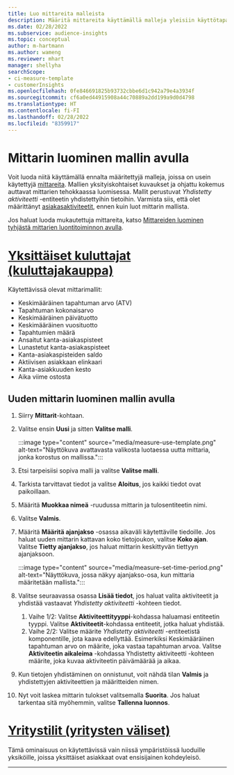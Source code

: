 ```yaml
---
title: Luo mittareita malleista
description: Määritä mittareita käyttämällä malleja yleisiin käyttötapauksiin.
ms.date: 02/28/2022
ms.subservice: audience-insights
ms.topic: conceptual
author: m-hartmann
ms.author: wameng
ms.reviewer: mhart
manager: shellyha
searchScope:
- ci-measure-template
- customerInsights
ms.openlocfilehash: 0fe846691825b93732cbbe6d1c942a79e4a3934f
ms.sourcegitcommit: cf6a0ed44915908a44c70889a2dd199a9d0d4798
ms.translationtype: HT
ms.contentlocale: fi-FI
ms.lasthandoff: 02/28/2022
ms.locfileid: "8359917"
---
```

# <a name="use-a-template-to-build-a-measure"></a>Mittarin luominen mallin avulla

Voit luoda niitä käyttämällä ennalta määritettyjä malleja, joissa on usein käytettyjä [mittareita](measures.md). Mallien yksityiskohtaiset kuvaukset ja ohjattu kokemus auttavat mittarien tehokkaassa luomisessa. Mallit perustuvat *Yhdistetty aktiviteetti* -entiteetin yhdistettyihin tietoihin. Varmista siis, että olet määrittänyt [asiakasaktiviteetit](activities.md), ennen kuin luot mittarin mallista.

Jos haluat luoda mukautettuja mittareita, katso [Mittareiden luominen tyhjästä mittarien luontitoiminnon avulla](measure-builder.md).

# <a name="individual-consumers-b-to-c"></a>[Yksittäiset kuluttajat (kuluttajakauppa)](#tab/b2c)

Käytettävissä olevat mittarimallit: 
- Keskimääräinen tapahtuman arvo (ATV)
- Tapahtuman kokonaisarvo
- Keskimääräinen päivätuotto
- Keskimääräinen vuosituotto
- Tapahtumien määrä
- Ansaitut kanta-asiakaspisteet
- Lunastetut kanta-asiakaspisteet
- Kanta-asiakaspisteiden saldo
- Aktiivisen asiakkaan elinkaari
- Kanta-asiakkuuden kesto
- Aika viime ostosta

## <a name="build-a-new-measure-using-a-template"></a>Uuden mittarin luominen mallin avulla

1. Siirry **Mittarit**-kohtaan.

1. Valitse ensin **Uusi** ja sitten **Valitse malli**.

   :::image type="content" source="media/measure-use-template.png" alt-text="Näyttökuva avattavasta valikosta luotaessa uutta mittaria, jonka korostus on mallissa.":::

1. Etsi tarpeisiisi sopiva malli ja valitse **Valitse malli**.

1. Tarkista tarvittavat tiedot ja valitse **Aloitus**, jos kaikki tiedot ovat paikoillaan.

1. Määritä **Muokkaa nimeä** -ruudussa mittarin ja tulosentiteetin nimi. 

1. Valitse **Valmis**.

1. Määritä **Määritä ajanjakso** -osassa aikaväli käytettäville tiedoille. Jos haluat uuden mittarin kattavan koko tietojoukon, valitse **Koko ajan**. Valitse **Tietty ajanjakso**, jos haluat mittarin keskittyvän tiettyyn ajanjaksoon.

   :::image type="content" source="media/measure-set-time-period.png" alt-text="Näyttökuva, jossa näkyy ajanjakso-osa, kun mittaria määritetään mallista.":::

1. Valitse seuraavassa osassa **Lisää tiedot**, jos haluat valita aktiviteetit ja yhdistää vastaavat *Yhdistetty aktiviteetti* -kohteen tiedot.

    1. Vaihe 1/2: Valitse **Aktiviteettityyppi**-kohdassa haluamasi entiteetin tyyppi. Valitse **Aktiviteetit**-kohdassa entiteetit, jotka haluat yhdistää.
    1. Vaihe 2/2: Valitse määrite *Yhdistetty aktiviteetti* -entiteetistä komponentille, jota kaava edellyttää. Esimerkiksi Keskimääräinen tapahtuman arvo on määrite, joka vastaa tapahtuman arvoa. Valitse **Aktiviteetin aikaleima** -kohdassa Yhdistetty aktiviteetti -kohteen määrite, joka kuvaa aktiviteetin päivämäärää ja aikaa.
   
1. Kun tietojen yhdistäminen on onnistunut, voit nähdä tilan **Valmis** ja yhdistettyjen aktiviteettien ja määritteiden nimen.

1. Nyt voit laskea mittarin tulokset valitsemalla **Suorita**. Jos haluat tarkentaa sitä myöhemmin, valitse **Tallenna luonnos**.

# <a name="business-accounts-b-to-b"></a>[Yritystilit (yritysten väliset)](#tab/b2b)

Tämä ominaisuus on käytettävissä vain niissä ympäristöissä luoduille yksiköille, joissa yksittäiset asiakkaat ovat ensisijainen kohdeyleisö.

---
